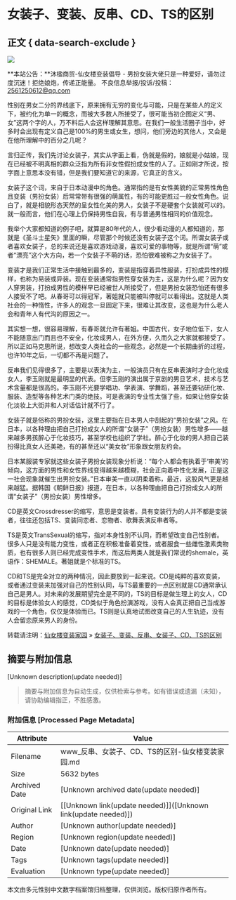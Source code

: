 # 女装子、变装、反串、CD、TS的区别

## 正文 { data-search-exclude }


![](https://www.xiannvlou.cn/wp-content/uploads/QQ20140320200255.jpg)

**本站公告：**沐楹商贸-仙女楼变装倡导 - 男扮女装大佬只是一种爱好，请勿过度沉迷！拒绝娘炮，传递正能量。 不良信息举报/投诉/投稿：2561250612@qq.com

性别在男女二分的界线底下，原来拥有无穷的变化与可能，只是在某些人的定义下，被约化为单一的概念，而被大多数人所接受了，很可能当初企图定义“男、女”这两个字的人，万不料后人会这样理解其意思。在我们一般生活圈子当中，好多时会出现有定义自己是100%的男生或女生，想问，他们旁边的其他人，又会是在他所理解中的百分之几呢？

言归正传，我们先讨论女装子，其实从字面上看，伪就是假的，娘就是小姑娘，现在已经被不明真相的群众泛指为所有非女性假扮成女性的人了。正如刚才所说，按字面上意思本没有错，但是我们要知道它的来源，它真正的含义。

女装子这个词，来自于日本动漫中的角色。通常指的是有女性美貌的正常男性角色且变装（男扮女装）后常常带有很强的萌属性，有的可能更胜过一般女性角色。说白了，就是相貌形态天然的呈女性化美的男人，女装子不是硬套个女装就可以的。就一般而言，他们在心理上仍保持男性自我，有与普通男性相同的价值观念。

我举个大家都知道的例子吧，就算是80年代的人，很少看动漫的人都知道的，那就是《圣斗士星矢》里面的瞬，尽管那个时候还没有女装子这个词。所谓女装子或者喜欢女装子，总的来说还是喜欢游戏动漫，喜欢可爱的事物等，就是所谓“萌”或者“漂亮”这个大方向，若一个女装子不萌的话，恐怕很难被称之为女装子了。

变装才是我们正常生活中接触到最多的，变装是指穿着异性服装，打扮成异性的模样，也称为易装或异装。现在变装通常指男性穿女装为主，这是为什么呢？因为女人穿男装，打扮成男性的模样早已经被世人所接受了，但是男扮女装恐怕还有很多人接受不了吧。从春哥可以得冠军，著姐就只能被叫停就可以看得出。这就是人类社会的一种惰性，许多人的观念一旦固定下来，很难让其改变，这也是为什么老人会和青年人有代沟的原因之一。

其实想一想，很容易理解，有春哥就允许有著姐。中国古代，女子地位低下，女人不能随意出门而且也不安全，化妆成男人，在外方便，久而久之大家就都接受了。所以正如马克思所说，想改变人类社会的一些观念，必然是一个长期曲折的过程，也许10年之后，一切都不再是问题了。

反串我们见得很多了，主要是以表演为主，一般演员只有在反串表演时才会化妆成女人，李玉刚就是最明显的代表。但李玉刚的演出属于京剧的男旦艺术，技术与艺术含量都是很高的。李玉刚不光要学唱功、学表演、学舞蹈，甚至还要钻研化妆、服装、造型等各种艺术门类的绝技。可是表演的专业性太强了些，如果让他穿女装化淡妆上大街并和人对话估计就不行了。

女装子就是俗称的男扮女装，这里主要指在日本男人中刮起的“男扮女装”之风。在日本，以各种理由把自己打扮成女人的所谓“女装子”（男扮女装）男性增多——越来越多男孩醉心于化妆技巧，甚至学校也组织了学社。醉心于化妆的男人把自己装扮得比真女人还美艳，有的甚至还以“美女妆”形象跟女朋友约会。

日本某服装专家就这些女装子男扮女装现象分析说：“每个人都会有执着于‘审美’的倾向，这方面的男性和女性界线变得越来越模糊，社会正向着中性化发展，正是这一社会现象就催生出男扮女装。”日本审美一直以阴柔着称，最近，这股风气更是越来越猛。据韩国《朝鲜日报》报道，在日本，以各种理由把自己打扮成女人的所谓“女装子”（男扮女装）男性增多。

CD是英文Crossdresser的缩写，意思是变装者。具有变装行为的人并不都是变装者，往往还包括TS、变装同恋者、恋物者、歌舞表演反串者等。

TS是英文TransSexual的缩写，指对本身性别不认同，而希望改变自己性别者。很多人只是没有能力变性，或者正在积极准备着变性，或者服食一些雌性激素类物质，也有很多人则已经完成变性手术，而这后两类人就是我们常说的shemale，英语作：SHEMALE。著姐就是个标准的TS。

CD和TS是完全对立的两种情况，因此要放到一起来说。CD是纯粹的喜欢变装，或者通过变装来加强对自己的性别认同，与TS最重要的一点区别就是CD通常承认自己是男人。对未来的发展期望完全是不同的，TS的目标是做生理上的女人，CD的目标是体验女人的感觉，CD类似于角色扮演游戏，没有人会真正把自己当成游戏的一个角色，仅仅是体验而已。TS则是认真地试图改变自己的人生轨迹，没有人会留恋原来男人的身份。

转载请注明：[仙女楼变装家园](https://www.xiannvlou.cn/) » [女装子、变装、反串、女装子、CD、TS的区别](https://www.xiannvlou.cn/342.html)
<!-- tcd_original_link https://www.xiannvlou.cn/342.html -->


## 摘要与附加信息

<!-- tcd_abstract -->
[Unknown description(update needed)]
<!-- tcd_abstract_end -->

> 摘要与附加信息为自动生成，仅供检索与参考。如有错误或遗漏（未知），请协助编辑指正，不胜感激。

### 附加信息 [Processed Page Metadata]

| Attribute       | Value                                  |
|-----------------|----------------------------------------|
| Filename        | www_反串、女装子、CD、TS的区别-仙女楼变装家园.md                             |
| Size            | 5632 bytes                           |
| Archived Date   | [Unknown archived date(update needed)]                             |
| Original Link   | [[Unknown link(update needed)]]([Unknown link(update needed)])                       |
| Author          | [Unknown author(update needed)]                               |
| Region          | [Unknown region(update needed)]                               |
| Date            | [Unknown date(update needed)]                                 |
| Tags            | [Unknown tags(update needed)]                                 |
| Evaluation            | [Unknown type(update needed)]                                 |
<!-- tcd_table_end -->

本文由多元性别中文数字档案馆归档整理，仅供浏览。版权归原作者所有。
